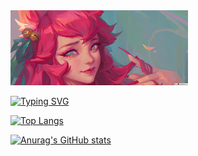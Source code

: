 <img src='/1658303715230.jpg' height='120px' />

[![Typing SVG](https://readme-typing-svg.herokuapp.com?font=Noto+Sans+Simplified+Chinese&color=894276&background=FFFFFF00&vCenter=true&width=500&height=25&lines=%E9%81%93%E5%8F%AF%E9%81%93%EF%BC%8C%E9%9D%9E%E5%B8%B8%E9%81%93%EF%BC%9B%E5%90%8D%E5%8F%AF%E5%90%8D%EF%BC%8C%E9%9D%9E%E5%B8%B8%E5%90%8D%E3%80%82;%E7%84%A1%E5%90%8D%EF%BC%8C%E5%A4%A9%E5%9C%B0%E4%B9%8B%E5%A7%8B%EF%BC%8C%E6%9C%89%E5%90%8D%EF%BC%8C%E8%90%AC%E7%89%A9%E4%B9%8B%E6%AF%8D%E3%80%82;%E6%95%85%E5%B8%B8%E7%84%A1%E6%AC%B2%EF%BC%8C%E4%BB%A5%E8%A7%80%E5%85%B6%E5%A6%99%EF%BC%8C%E5%B8%B8%E6%9C%89%E6%AC%B2%EF%BC%8C%E4%BB%A5%E8%A7%80%E5%85%B6%E5%83%A5%E3%80%82;%E6%AD%A4%E5%85%A9%E8%80%85%EF%BC%8C%E5%90%8C%E5%87%BA%E8%80%8C%E7%95%B0%E5%90%8D%EF%BC%8C%E5%90%8C%E8%AC%82%E4%B9%8B%E7%8E%84%EF%BC%8C%E7%8E%84%E4%B9%8B%E5%8F%88%E7%8E%84%EF%BC%8C%E7%9C%BE%E5%A6%99%E4%B9%8B%E9%96%80%E3%80%82)](https://git.io/typing-svg)

[![Top Langs](https://github-readme-stats.vercel.app/api/top-langs/?username=wuvirv&layout=compact)](https://github.com/anuraghazra/github-readme-stats)

[![Anurag's GitHub stats](https://github-readme-stats.vercel.app/api?username=wuvirv&show_icons=true&theme=dracula)](https://github.com/anuraghazra/github-readme-stats)
